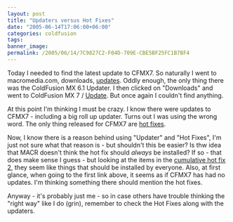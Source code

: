 ```yaml
---
layout: post
title: "Updaters versus Hot Fixes"
date: "2005-06-14T17:06:00+06:00"
categories: coldfusion 
tags: 
banner_image: 
permalink: /2005/06/14/7C9827C2-F04D-709E-CBE5BF25FC1B7BF4
---
```


Today I needed to find the latest update to CFMX7. So naturally I went to macromedia.com, downloads, <a href="http://www.macromedia.com/downloads/updates/">updates</a>. Oddly enough, the only thing there was the ColdFusion MX 6.1 Updater. I then clicked on "Downloads" and went to ColdFusion MX 7 / <a href="http://www.macromedia.com/support/coldfusion/downloads_updates.html">Update</a>. But once again I couldn't find anything.

At this point I'm thinking I must be crazy. I know there were updates to CFMX7 - including a big roll up updater. Turns out I was using the wrong word. The only thing released for CFMX7 are <a href="http://www.macromedia.com/cfusion/knowledgebase/index.cfm?id=tn_17883#MX7">hot fixes</a>.

Now, I know there is a reason behind using "Updater" and "Hot Fixes", I'm just not sure what that reason is - but shouldn't this be easier? Is thw idea that MACR doesn't think the hot fix should <i>always</i> be installed? If so - that does make sense I guess - but looking at the items in the <a href="http://www.macromedia.com/cfusion/knowledgebase/index.cfm?id=fd71533">cumulative hot fix 2</a>, they seem like things that should be installed by everyone. Also, at first glance, when going to the first link above, it seems as if CFMX7 has had no updates. I'm thinking something there should mention the hot fixes.

Anyway - it's probably just me - so in case others have trouble thinking the "right way" like I do (grin), remember to check the Hot Fixes along with the updaters.